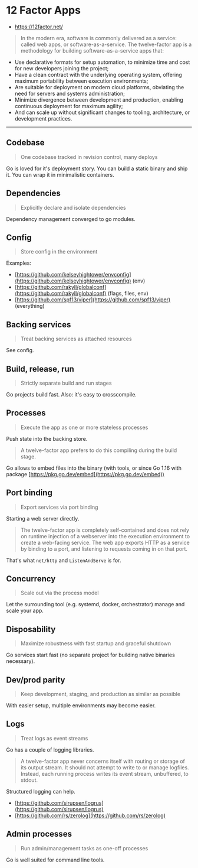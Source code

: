 # 12 Factor Apps

* https://12factor.net/

> In the modern era, software is commonly delivered as a service: called web
> apps, or software-as-a-service. The twelve-factor app is a methodology for
> building software-as-a-service apps that:

* Use declarative formats for setup automation, to minimize time and cost for new developers joining the project;
* Have a clean contract with the underlying operating system, offering maximum portability between execution environments;
* Are suitable for deployment on modern cloud platforms, obviating the need for servers and systems administration;
* Minimize divergence between development and production, enabling continuous deployment for maximum agility;
* And can scale up without significant changes to tooling, architecture, or development practices.

----

## Codebase

> One codebase tracked in revision control, many deploys

Go is loved for it's deployment story. You can build a static binary and ship
it. You can wrap it in minimalistic containers.

## Dependencies

> Explicitly declare and isolate dependencies

Dependency management converged to go modules.


## Config

> Store config in the environment

Examples:

* [https://github.com/kelseyhightower/envconfig](https://github.com/kelseyhightower/envconfig) (env)
* [https://github.com/rakyll/globalconf](https://github.com/rakyll/globalconf) (flags, files, env)
* [https://github.com/spf13/viper](https://github.com/spf13/viper) (everything)

## Backing services

> Treat backing services as attached resources

See config.

## Build, release, run

> Strictly separate build and run stages

Go projects build fast. Also: it's easy to crosscompile.

## Processes

> Execute the app as one or more stateless processes

Push state into the backing store.

> A twelve-factor app prefers to do this compiling during the build stage.

Go allows to embed files into the binary (with tools, or since Go 1.16 with package [https://pkg.go.dev/embed](https://pkg.go.dev/embed))

## Port binding

> Export services via port binding

Starting a web server directly.

> The twelve-factor app is completely self-contained and does not rely on
> runtime injection of a webserver into the execution environment to create a
> web-facing service. The web app exports HTTP as a service by binding to a
> port, and listening to requests coming in on that port.

That's what `net/http` and `ListenAndServe` is for.

## Concurrency

> Scale out via the process model

Let the surrounding tool (e.g. systemd, docker, orchestrator) manage and scale
your app.

## Disposability

> Maximize robustness with fast startup and graceful shutdown

Go services start fast (no separate project for building native binaries necessary). 

## Dev/prod parity

> Keep development, staging, and production as similar as possible

With easier setup, multiple environments may become easier.

## Logs

> Treat logs as event streams

Go has a couple of logging libraries.

> A twelve-factor app never concerns itself with routing or storage of its
> output stream. It should not attempt to write to or manage logfiles. Instead,
> each running process writes its event stream, unbuffered, to stdout.

Structured logging can help.

* [https://github.com/sirupsen/logrus](https://github.com/sirupsen/logrus)
* [https://github.com/rs/zerolog](https://github.com/rs/zerolog)

## Admin processes

> Run admin/management tasks as one-off processes

Go is well suited for command line tools.